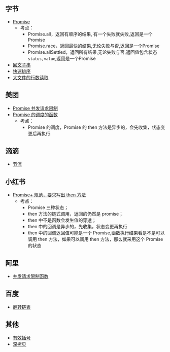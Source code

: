 ## 字节
- [Promise](2023/20231029/promise.js)
  - 考点：
    - Promise.all，返回有顺序的结果, 有一个失败就失败,返回是一个Promise
    - Promise.race，返回最快的结果,无论失败与否,返回是一个Promise
    - Promise.allSettled，返回所有结果,无论失败与否,返回值包含状态`status,value`,返回是一个Promise
- [回文子串](2024/20240228/index.js)
- [快速排序](2023/20230421/index.js) 
- [大文件的行数读取](2023/20231229/index4.js)
  
## 美团
- [Promise 并发请求限制](2024/20240513/index.ts)
- [Promise 的调度的函数](2023/20231101/index.js)
  * 考点：
    * Promise 的调度，Promise 的 then 方法是异步的，会先收集，状态变更后再执行

## 滴滴
- [节流](2024/20240515/index.ts)

## 小红书
- [Promise+ 规范，要求写出 then 方法](2024/20240226/index.js)
  * 考点：
     * Promise 三种状态；
     * then 方法的链式调用，返回的仍然是 promise；
     * then 中不是函数会发生值的穿透；
     * then 中的回调是异步的，先收集，状态变更再执行
     * then 中的回调返回值可能是一个 Promise,函数执行结果看是不是可以调用 then 方法，如果可以调用 then 方法，那么就采用这个 Promise 的状态
## 阿里
- [并发请求限制函数](2023/20231101/index.js)
  
## 百度
- [翻转链表](2023/20230421/index2.js)
  
## 其他
- [有效括号](2023/20230306/index.js)
- [深拷贝](2022/20221219/deepclone.js)